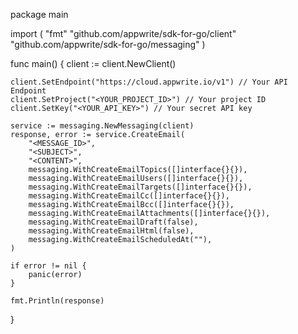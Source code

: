 package main

import (
    "fmt"
    "github.com/appwrite/sdk-for-go/client"
    "github.com/appwrite/sdk-for-go/messaging"
)

func main() {
    client := client.NewClient()

    client.SetEndpoint("https://cloud.appwrite.io/v1") // Your API Endpoint
    client.SetProject("<YOUR_PROJECT_ID>") // Your project ID
    client.SetKey("<YOUR_API_KEY>") // Your secret API key

    service := messaging.NewMessaging(client)
    response, error := service.CreateEmail(
        "<MESSAGE_ID>",
        "<SUBJECT>",
        "<CONTENT>",
        messaging.WithCreateEmailTopics([]interface{}{}),
        messaging.WithCreateEmailUsers([]interface{}{}),
        messaging.WithCreateEmailTargets([]interface{}{}),
        messaging.WithCreateEmailCc([]interface{}{}),
        messaging.WithCreateEmailBcc([]interface{}{}),
        messaging.WithCreateEmailAttachments([]interface{}{}),
        messaging.WithCreateEmailDraft(false),
        messaging.WithCreateEmailHtml(false),
        messaging.WithCreateEmailScheduledAt(""),
    )

    if error != nil {
        panic(error)
    }

    fmt.Println(response)
}
